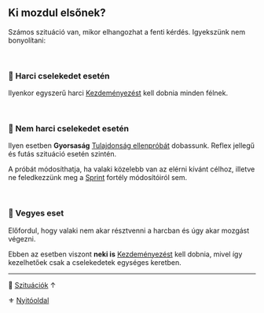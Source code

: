 ## Ki mozdul elsőnek?

Számos szituáció van, mikor elhangozhat a fenti kérdés. Igyekszünk nem bonyolítani:

<br />

### 🔆 Harci cselekedet esetén

Ilyenkor egyszerű harci [Kezdeményezést](../064_02_01_kezdemenyezes.md) kell dobnia minden félnek.

<br />

### 🔆 Nem harci cselekedet esetén

Ilyen esetben **Gyorsaság** [Tulajdonság ellenpróbát](../010_05_02_tulajdonsagproba.md#tulajdonság-ellenpróba) dobassunk. Reflex jellegű és futás szituáció esetén szintén.

A próbát módosíthatja, ha valaki közelebb van az elérni kívánt célhoz, illetve ne feledkezzünk meg a [Sprint](../fortelyok.altalanos/sprint.md) fortély módosítóiról sem.

<br />

### 🔆 Vegyes eset

Előfordul, hogy valaki nem akar résztvenni a harcban és úgy akar mozgást végezni.

Ebben az esetben viszont **neki is** [Kezdeményezést](../064_02_01_kezdemenyezes.md) kell dobnia, mivel így kezelhetőek csak a cselekedetek egységes keretben.

---

🔗 [Szituációk](../160_szituaciok.md) ↑

⚜️ [Nyitóoldal](../start.md#16-szitu%C3%A1ci%C3%B3k)
